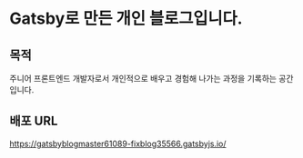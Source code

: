 # Gatsby로 만든 개인 블로그입니다.

## 목적
주니어 프론트엔드 개발자로서 개인적으로 배우고 경험해 나가는 과정을 기록하는 공간입니다.


## 배포 URL
https://gatsbyblogmaster61089-fixblog35566.gatsbyjs.io/

